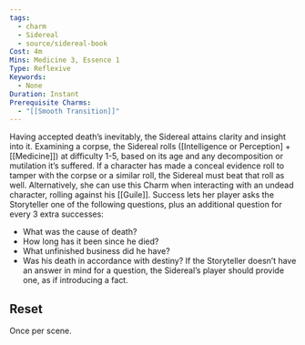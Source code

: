 ```yaml
---
tags:
  - charm
  - Sidereal
  - source/sidereal-book
Cost: 4m
Mins: Medicine 3, Essence 1
Type: Reflexive
Keywords:
  - None
Duration: Instant
Prerequisite Charms:
  - "[[Smooth Transition]]"
---
```

Having accepted death’s inevitably, the Sidereal attains clarity and insight into it. Examining a corpse, the Sidereal rolls ([Intelligence or Perception] + [[Medicine]]) at difficulty 1-5, based on its age and any decomposition or mutilation it’s suffered. If a character has made a conceal evidence roll to tamper with the corpse or a similar roll, the Sidereal must beat that roll as well. Alternatively, she can use this Charm when interacting with an undead character, rolling against his [[Guile]]. Success lets her player asks the Storyteller one of the following questions, plus an additional question for every 3 extra successes: 
-  What was the cause of death? 
-  How long has it been since he died? 
-  What unfinished business did he have? 
-  Was his death in accordance with destiny? If the Storyteller doesn’t have an answer in mind for a question, the Sidereal’s player should provide one, as if introducing a fact. 
## Reset
Once per scene.